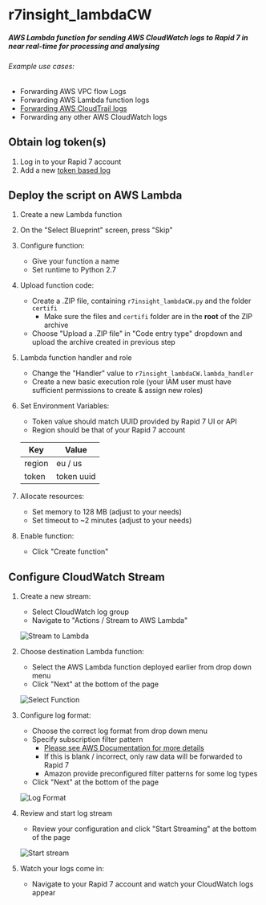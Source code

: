# r7insight_lambdaCW
##### AWS Lambda function for sending AWS CloudWatch logs to Rapid 7 in near real-time for processing and analysing

###### Example use cases:
* Forwarding AWS VPC flow Logs
* Forwarding AWS Lambda function logs
* [Forwarding AWS CloudTrail logs](http://docs.aws.amazon.com/awscloudtrail/latest/userguide/send-cloudtrail-events-to-cloudwatch-logs.html)
* Forwarding any other AWS CloudWatch logs

## Obtain log token(s)
1. Log in to your Rapid 7 account
2. Add a new [token based log](https://insightops.help.rapid7.com/docs/token-tcp)

## Deploy the script on AWS Lambda
1. Create a new Lambda function

2. On the "Select Blueprint" screen, press "Skip"

3. Configure function:
   * Give your function a name
   * Set runtime to Python 2.7

4. Upload function code:
      * Create a .ZIP file, containing ```r7insight_lambdaCW.py``` and the folder ```certifi```
        * Make sure the files and ```certifi``` folder are in the **root** of the ZIP archive
      * Choose "Upload a .ZIP file" in "Code entry type" dropdown and upload the archive created in previous step

5. Lambda function handler and role
   * Change the "Handler" value to ```r7insight_lambdaCW.lambda_handler```
   * Create a new basic execution role (your IAM user must have sufficient permissions to create & assign new roles)

6. Set Environment Variables:
   * Token value should match UUID provided by Rapid 7 UI or API
   * Region should be that of your Rapid 7 account

   | Key       | Value      |
   |-----------|------------|
   | region    | eu / us    |
   | token     | token uuid |

7. Allocate resources:
   * Set memory to 128 MB (adjust to your needs)
   * Set timeout to ~2 minutes (adjust to your needs)

8. Enable function:
   * Click "Create function"

## Configure CloudWatch Stream
1. Create a new stream:
   * Select CloudWatch log group
   * Navigate to "Actions / Stream to AWS Lambda"

   ![Stream to Lambda](https://github.com/rapid7/r7insight_lambdaCW/blob/master/doc/step9.png?raw=true)

2. Choose destination Lambda function:
   * Select the AWS Lambda function deployed earlier from drop down menu
   * Click "Next" at the bottom of the page

   ![Select Function](https://github.com/rapid7/r7insight_lambdaCW/blob/master/doc/step10.png?raw=true)

3. Configure log format:
   * Choose the correct log format from drop down menu
   * Specify subscription filter pattern
     * [Please see AWS Documentation for more details](http://docs.aws.amazon.com/AmazonCloudWatch/latest/DeveloperGuide/FilterAndPatternSyntax.html)
     * If this is blank / incorrect, only raw data will be forwarded to Rapid 7
     * Amazon provide preconfigured filter patterns for some log types
   * Click "Next" at the bottom of the page

   ![Log Format](https://github.com/rapid7/r7insight_lambdaCW/blob/master/doc/step11.png?raw=true)

4. Review and start log stream
   * Review your configuration and click "Start Streaming" at the bottom of the page

   ![Start stream](https://github.com/rapid7/r7insight_lambdaCW/blob/master/doc/step6.png?raw=true)

5. Watch your logs come in:
   * Navigate to your Rapid 7 account and watch your CloudWatch logs appear

